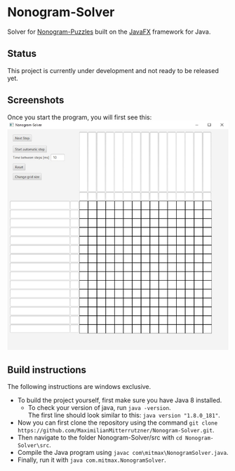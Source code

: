 # Nonogram-Solver
Solver for [Nonogram-Puzzles](https://en.wikipedia.org/wiki/Nonogram) built on the [JavaFX](https://openjfx.io/) framework for Java.

## Status
This project is currently under development and not ready to be released yet.

## Screenshots
Once you start the program, you will first see this:
![Picture of the program on startup](screenshots/initial.jpg)

## Build instructions
The following instructions are windows exclusive.
* To build the project yourself, first make sure you have Java 8 installed.
  * To check your version of java, run ```java -version```.  
    The first line should look similar to this:
    ```java version "1.8.0_181"```.
* Now you can first clone the repository using the command
  ```git clone https://github.com/MaximilianMitterrutzner/Nonogram-Solver.git```.
* Then navigate to the folder Nonogram-Solver/src with
  ```cd Nonogram-Solver\src```.
* Compile the Java program using
  ```javac com\mitmax\NonogramSolver.java```.
* Finally, run it with
```java com.mitmax.NonogramSolver```.
